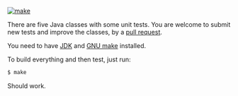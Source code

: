 [![make](https://github.com/yegor256/j5inno/actions/workflows/make.yml/badge.svg)](https://github.com/yegor256/j5inno/actions/workflows/make.yml)

There are five Java classes with some unit tests.
You are welcome to submit new tests and improve the classes,
by a [pull request](https://www.yegor256.com/2014/04/15/github-guidelines.html).

You need to have
[JDK](https://en.wikipedia.org/wiki/Java_Development_Kit) 
and [GNU make](https://www.gnu.org/software/make/) installed.

To build everything and then test, just run:

```bash
$ make
```

Should work.
